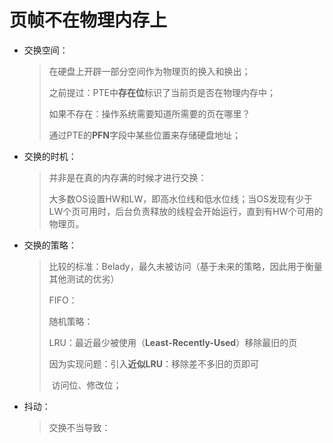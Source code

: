 # 页帧不在物理内存上

- 交换空间：

  > 在硬盘上开辟一部分空间作为物理页的换入和换出；
  >
  > 之前提过：PTE中**存在位**标识了当前页是否在物理内存中；
  >
  > 如果不存在：操作系统需要知道所需要的页在哪里？
  >
  > 通过PTE的**PFN**字段中某些位置来存储硬盘地址；

- 交换的时机：

  > 并非是在真的内存满的时候才进行交换：
  >
  > 大多数OS设置HW和LW，即高水位线和低水位线；当OS发现有少于LW个页可用时，后台负责释放的线程会开始运行，直到有HW个可用的物理页。

- 交换的策略：

  > 比较的标准：Belady，最久未被访问（基于未来的策略，因此用于衡量其他测试的优劣）
  >
  > FIFO：
  >
  > 随机策略：
  >
  > LRU：最近最少被使用（**Least-Recently-Used**）移除最旧的页
  >
  > 因为实现问题：引入**近似LRU**：移除差不多旧的页即可
  >
  > ​	访问位、修改位；

- 抖动：

  > 交换不当导致：